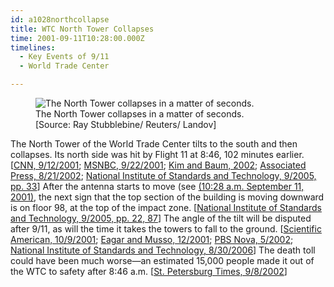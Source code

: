 ```yaml
---
id: a1028northcollapse
title: WTC North Tower Collapses
time: 2001-09-11T10:28:00.000Z
timelines:
  - Key Events of 9/11
  - World Trade Center

---
```


<figure class="image">
  <img alt="The North Tower collapses in a matter of seconds." src="//i2.wp.com/cdn.historycommons.org/images/events/350_northtower_collapse2050081722-9460.jpg" />
  <figcaption>The North Tower collapses in a matter of seconds.<br>[Source: Ray Stubblebine/ Reuters/ Landov]</figcaption>
</figure>

The North Tower of the World Trade Center tilts to the south and then collapses. Its north side was hit by Flight 11 at 8:46, 102 minutes earlier. [[CNN, 9/12/2001][1]; [MSNBC, 9/22/2001][2]; [Kim and Baum, 2002][3]; [Associated Press, 8/21/2002][4]; [National Institute of Standards and Technology, 9/2005, pp. 33][11]] After the antenna starts to move (see [(10:28 a.m. September 11, 2001)][12], the next sign that the top section of the building is moving downward is on floor 98, at the top of the impact zone. [[National Institute of Standards and Technology, 9/2005, pp. 22, 87][5]] The angle of the tilt will be disputed after 9/11, as will the time it takes the towers to fall to the ground. [[Scientific American, 10/9/2001][6]; [Eagar and Musso, 12/2001][7]; [PBS Nova, 5/2002][8]; [National Institute of Standards and Technology, 8/30/2006][9]] The death toll could have been much worse—an estimated 15,000 people made it out of the WTC to safety after 8:46 a.m. [[St. Petersburg Times, 9/8/2002][10]]

[1]: http://www.cnn.com/2001/US/09/11/chronology.attack/
[2]: https://911research.wtc7.net/cache/planes/msnbc092201_eventsof911.html
[3]: https://web.archive.org/web/20030320090510/http://www.mgs.md.gov/esic/publications/download/911pentagon.pdf
[4]: https://web.archive.org/web/20021002112814/http://www.gomemphis.com/mca/america_at_war/article/0,1426,MCA_945_1340414,00.html
[5]: https://ws680.nist.gov/publication/get_pdf.cfm?pub_id=909017
[6]: https://web.archive.org/web/20071026084122/http://www.sciam.com/print_version.cfm?articleID=000B7FEB-A88C-1C75-9B81809EC588EF21
[7]: https://www.tms.org/pubs/journals/JOM/0112/Eagar/Eagar-0112.html
[8]: https://web.archive.org/web/20021020185626/http://www.pbs.org/wgbh/nova/wtc/dyk.html
[9]: https://web.archive.org/web/20060901070319/http://wtc.nist.gov/pubs/factsheets/faqs_8_2006.htm
[10]: https://web.archive.org/web/20020910122627/http://www.sptimes.com/2002/09/08/911/911__45_Questions.shtml
[11]: https://ws680.nist.gov/publication/get_pdf.cfm?pub_id=909017
[12]: /timeline/#a1028antenna

